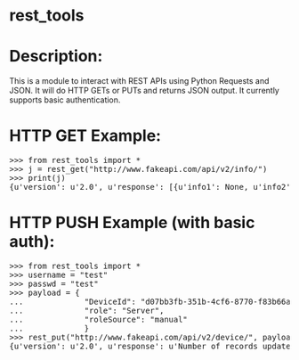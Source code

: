 rest_tools
======

# Description:
This is a module to interact with REST APIs using Python Requests and JSON. It will do HTTP GETs or PUTs and returns JSON output. It currently supports basic authentication.

# HTTP GET Example:
<pre>
>>> from rest_tools import *
>>> j = rest_get("http://www.fakeapi.com/api/v2/info/")
>>> print(j)
{u'version': u'2.0', u'response': [{u'info1': None, u'info2': "something" }]}
</pre>

# HTTP PUSH Example (with basic auth):
<pre>
>>> from rest_tools import *
>>> username = "test"
>>> passwd = "test"
>>> payload = { 
...             "DeviceId": "d07bb3fb-351b-4cf6-8770-f83b66a1a0", 
...             "role": "Server", 
...             "roleSource": "manual"
...             } 
>>> rest_put("http://www.fakeapi.com/api/v2/device/", payload, username, passwd)
{u'version': u'2.0', u'response': u'Number of records updated for role [d07bb3fb-351b-4cf6-8770-f83b66a1a0]'}
</pre>